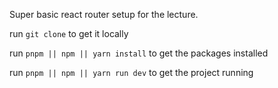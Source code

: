 Super basic react router setup for the lecture.

run `git clone`
 to get it locally

run `pnpm || npm || yarn install`
 to get the packages installed

run `pnpm || npm || yarn run dev`
  to get the project running
